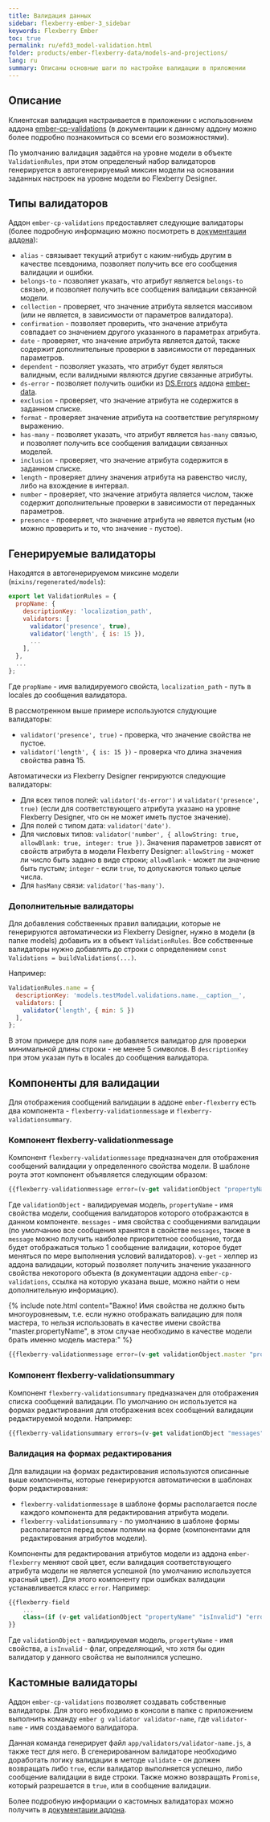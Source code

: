 ```yaml
---
title: Валидация данных
sidebar: flexberry-ember-3_sidebar
keywords: Flexberry Ember
toc: true
permalink: ru/efd3_model-validation.html
folder: products/ember-flexberry-data/models-and-projections/
lang: ru
summary: Описаны основные шаги по настройке валидации в приложении
---
```


## Описание

Клиентская валидация настраивается в приложении с использовнием аддона [ember-cp-validations](https://github.com/offirgolan/ember-cp-validations) (в документации к данному аддону можно более подробно познакомиться со всеми его возможностями).

По умолчанию валидация задаётся на уровне модели в объекте `ValidationRules`, при этом определеный набор валидаторов генерируется в автогенерируемый миксин модели на основании заданных настроек на уровне модели во Flexberry Designer.

## Типы валидаторов

Аддон `ember-cp-validations` предоставляет следующие валидаторы (более подробную информацию можно посмотреть в [документации аддона](https://rawgit.com/offirgolan/ember-cp-validations/c4123c983e54f24dd790ffa1bad66cfdf2f47ec6/docs/modules/Validators.html)):

* `alias` - связывает текущий атрибут с каким-нибудь другим в качестве псевдонима, позволяет получить все его сообщения валидации и ошибки.
* `belongs-to` - позволяет указать, что атрибут является `belongs-to` связью, и позволяет получить все сообщения валидации связанной модели.
* `collection` - проверяет, что значение атрибута является массивом (или не является, в зависимости от параметров валидатора).
* `confirmation` - позволяет проверить, что значение атрибута совпадает со значением другого указанного в параметрах атрибута.
* `date` - проверяет, что значение атрибута является датой, также содержит дополнительные проверки в зависимости от переданных параметров.
* `dependent` - позволяет указать, что атрибут будет являться валидным, если валидными являются другие связанные атрибуты.
* `ds-error` - позволяет получить ошибки из [DS.Errors](https://api.emberjs.com/ember-data/3.1/classes/DS.Errors) аддона [ember-data](https://api.emberjs.com/ember-data/3.1).
* `exclusion` - проверяет, что значение атрибута не содержится в заданном списке.
* `format` - проверяет значение атрибута на соответствие регулярному выражению.
* `has-many` - позволяет указать, что атрибут является `has-many` связью, и позволяет получить все сообщения валидации связанных моделей.
* `inclusion` - проверяет, что значение атрибута содержится в заданном списке.
* `length` - проверяет длину значения атрибута на равенство числу, либо на вхождение в интервал.
* `number` - проверяет, что значение атрибута является числом, также содержит дополнительные проверки в зависимости от переданных параметров.
* `presence` - проверяет, что значение атрибута не явяется пустым (но можно проверить и то, что значение - пустое).

## Генерируемые валидаторы

Находятся в автогенерируемом миксине модели (`mixins/regenerated/models`):

```javascript
export let ValidationRules = {
  propName: {
    descriptionKey: 'localization_path',
    validators: [
      validator('presence', true),
      validator('length', { is: 15 }),
      ...
    ],
  },
  ...
};
```

Где `propName` - имя валидируемого свойста, `localization_path` - путь в locales до сообщения валидатора.

В рассмотренном выше примере используются слудующие валидаторы:

* `validator('presence', true)` - проверка, что значение свойства не пустое.
* `validator('length', { is: 15 })` - проверка что длина значения свойства равна 15.

Автоматически из Flexberry Designer генрируются следующие валидаторы:

* Для всех типов полей: `validator('ds-error')` и `validator('presence', true)` (если для соответствующего атрибута указано на уровне Flexberry Designer, что он не может иметь пустое значение).
* Для полей с типом дата: `validator('date')`.
* Для числовых типов: `validator('number', { allowString: true, allowBlank: true, integer: true })`. Значения параметров зависят от свойств атрибута в модели Flexberry Designer: `allowString` - может ли число быть задано в виде строки; `allowBlank` - может ли значение быть пустым; `integer` - если `true`, то допускаются только целые числа.
* Для `hasMany` связи: `validator('has-many')`.

### Дополнительные валидаторы

Для добавления собственных правил валидации, которые не генерируются автоматически из Flexberry Designer, нужно в модели (в папке models) добавить их в объект `ValidationRules`.
Все собственные валидаторы нужно добавлять до строки с определением `const Validations = buildValidations(...)`.

Например:

```javascript
ValidationRules.name = {
  descriptionKey: 'models.testModel.validations.name.__caption__',
  validators: [
    validator('length', { min: 5 })
  ],
};
```

В этом примере для поля `name` добавляется валидатор для проверки минимальной длины строки - не менее 5 символов. В `descriptionKey` при этом указан путь в locales до сообщения валидатора.

## Компоненты для валидации

Для отображения сообщений валидации в аддоне `ember-flexberry` есть два компонента - `flexberry-validationmessage` и `flexberry-validationsummary`.

### Компонент flexberry-validationmessage

Компонент `flexberry-validationmessage` предназначен для отображения сообщений валидации у определенного свойства модели. В шаблоне роута этот компонент объявляется следующим образом:

```javascript
{{flexberry-validationmessage error=(v-get validationObject "propertyName" "messages")}}
```

Где `validationObject` - валидируемая модель, `propertyName` - имя свойства модели, сообщения валидаторов которого отображаются в данном компоненте. `messages` - имя свойства с сообщениями валидации (по умолчанию все сообщения хранятся в свойстве `messages`, также в `message` можно получить наиболее приоритетное сообщение, тогда будет отображаться только 1 сообщение валидации, которое будет меняться по мере выполнения условий валидаторов). `v-get` - хелпер из аддона валидации, который позволяет получить значение указанного свойства некоторого объекта (в документации аддона `ember-cp-validations`, ссылка на которую указана выше, можно найти о нем дополнительную информацию).

{% include note.html content="Важно! Имя свойства не должно быть многоуровневым, т.е. если нужно отображать валидацию для поля мастера, то нельзя использовать в качестве имени свойства \"master.propertyName\", в этом случае необходимо в качестве модели брать именно модель мастера:" %}

```javascript
{{flexberry-validationmessage error=(v-get validationObject.master "propertyName" "messages")}}
```

### Компонент flexberry-validationsummary

Компонент `flexberry-validationsummary` предназначен для отображения списка сообщений валидации. По умолчанию он используется на формах редактирования для отображения всех сообщений валидации редактируемой модели. Например:

```javascript
{{flexberry-validationsummary errors=(v-get validationObject "messages")}}
```

### Валидация на формах редактирования

Для валидации на формах редактирования используются описанные выше компоненты, которые генерируются автоматически в шаблонах форм редактирования:

* `flexberry-validationmessage` в шаблоне формы располагается после каждого компонента для редактирования атрибута модели.
* `flexberry-validationsummary` - по умолчанию в шаблоне формы располагается перед всеми полями на форме (компонентами для редактирования атрибутов модели).

Компоненты для редактирования атрибутов модели из аддона `ember-flexberry` меняют свой цвет, если валидация соответствующего атрибута модели не является успешной (по умолчанию используется красный цвет). Для этого компоненту при ошибках валидации устанавливается класс `error`. Например:

```javascript
{{flexberry-field
    ...
    class=(if (v-get validationObject "propertyName" "isInvalid") "error")
}}
```

Где `validationObject` - валидируемая модель, `propertyName` - имя свойства, а `isInvalid` - флаг, определяющий, что хотя бы один валидатор у данного свойства не выполнился успешно.

## Кастомные валидаторы

Аддон `ember-cp-validations` позволяет создавать собственные валидаторы. Для этого необходимо в консоли в папке с приложением выполнить команду `ember g validator validator-name`, где `validator-name` - имя создаваемого валидатора.

Данная команда генерирует файл `app/validators/validator-name.js`, а также тест для него. В сгенерированном валидаторе необходимо доработать логику валидации в методе `validate` - он должен возвращать либо `true`, если валидатор выполняется успешно, либо сообщение валидации в виде строки. Также можно возвращать `Promise`, который разрешается в `true`, или в сообщение валидации.

Более подробную информации о кастомных валидаторах можно получить в [документации аддона](https://rawgit.com/offirgolan/ember-cp-validations/c4123c983e54f24dd790ffa1bad66cfdf2f47ec6/docs/classes/Custom.html).